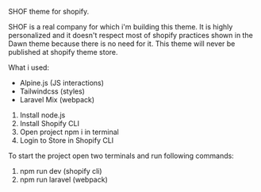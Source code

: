 SHOF theme for shopify.

SHOF is a real company for which i'm building this theme. It is highly personalized and it doesn't respect most of shopify practices shown in the Dawn theme because there is no need for it. This theme will never be published at shopify theme store.

What i used:

- Alpine.js (JS interactions)
- Tailwindcss (styles)
- Laravel Mix (webpack)

1. Install node.js
2. Install Shopify CLI
3. Open project npm i in terminal
4. Login to Store in Shopify CLI

To start the project open two terminals and run following commands:

1. npm run dev (shopify cli)
2. npm run laravel (webpack)
